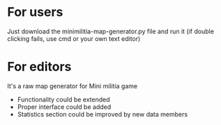 # For users
Just download the minimilitia-map-generator.py file and run it
(if double clicking fails, use cmd or your own text editor)

# For editors
It's a raw map generator for Mini militia game
- Functionality could be extended
- Proper interface could be added
- Statistics section could be improved by new data members

